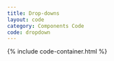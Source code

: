 ```yaml
---
title: Drop-downs
layout: code
category: Components Code
code: dropdown
---
```


{% include code-container.html %}
